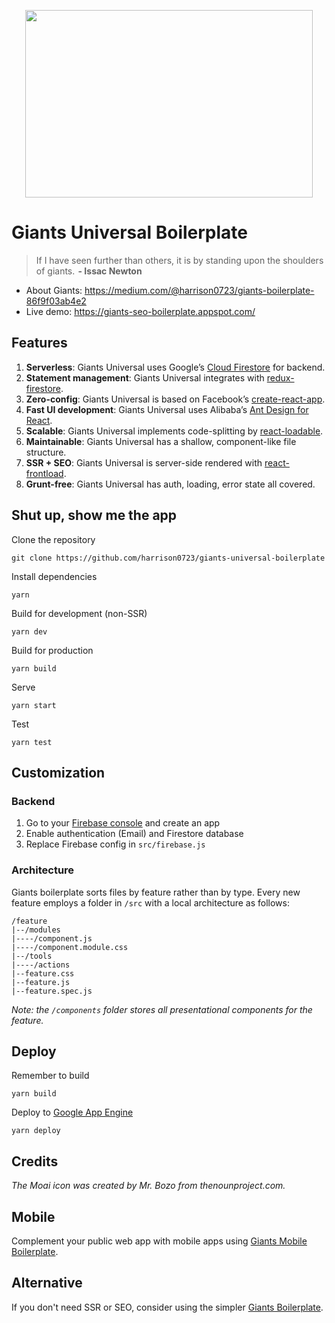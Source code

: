 <p align="center">
  <img width="460" height="300" src="https://cdn-images-1.medium.com/max/800/1*grVJDnpHQsEC-q1MfewTVQ.png">
</p>
<p align="center">
  <i></i>
</p>


# Giants Universal Boilerplate
>If I have seen further than others, it is by standing upon the shoulders of giants.  **- Issac Newton**

* About Giants: https://medium.com/@harrison0723/giants-boilerplate-86f9f03ab4e2
* Live demo: https://giants-seo-boilerplate.appspot.com/

## Features
1. **Serverless**: Giants Universal uses Google’s [Cloud Firestore](https://firebase.google.com/docs/firestore/) for backend.
2. **Statement management**: Giants Universal integrates with [redux-firestore](https://github.com/prescottprue/redux-firestore).
3. **Zero-config**: Giants Universal is based on Facebook’s [create-react-app](https://github.com/facebook/create-react-app).
4. **Fast UI development**: Giants Universal uses Alibaba’s [Ant Design for React](https://ant.design/docs/react/introduce).
5. **Scalable**: Giants Universal implements code-splitting by [react-loadable](https://github.com/jamiebuilds/react-loadable).
6. **Maintainable**: Giants Universal has a shallow, component-like file structure.
7. **SSR + SEO**: Giants Universal is server-side rendered with [react-frontload](https://medium.com/@cereallarceny/server-side-rendering-in-create-react-app-with-all-the-goodies-without-ejecting-4c889d7db25e).
8. **Grunt-free**: Giants Universal has auth, loading, error state all covered.

## Shut up, show me the app
Clone the repository
```
git clone https://github.com/harrison0723/giants-universal-boilerplate
```
Install dependencies
```
yarn
```
Build for development (non-SSR)
```
yarn dev
```
Build for production
```
yarn build
```
Serve 
```
yarn start
```
Test
```
yarn test
```
## Customization
### Backend
1. Go to your [Firebase console](https://console.firebase.google.com/) and create an app
2. Enable authentication (Email) and Firestore database
3. Replace Firebase config in `src/firebase.js`
### Architecture
Giants boilerplate sorts files by feature rather than by type. Every new feature employs a folder in `/src` with a local architecture as follows:
```
/feature
|--/modules
|----/component.js
|----/component.module.css
|--/tools
|----/actions
|--feature.css
|--feature.js
|--feature.spec.js
```
_Note: the `/components` folder stores all presentational components for the feature._
## Deploy
Remember to build
```
yarn build
```
Deploy to [Google App Engine](https://cloud.google.com/appengine/)
```
yarn deploy
```

## Credits
_The Moai icon was created by Mr. Bozo from thenounproject.com._

## Mobile
Complement your public web app with mobile apps using [Giants Mobile Boilerplate](https://github.com/harrison0723/giants-mobile-boilerplate).

## Alternative
If you don't need SSR or SEO, consider using the simpler [Giants Boilerplate](https://github.com/harrison0723/giants-boilerplate).
